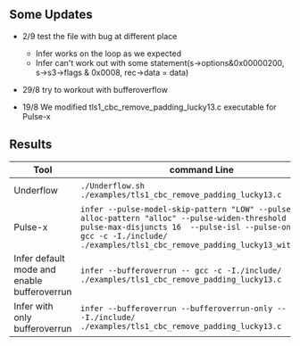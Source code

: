 ## Some Updates
 
 - 2/9 test the file with bug at different place
    - Infer works on the loop as we expected
    - Infer can't work out with some statement(s->options&0x00000200, s->s3->flags & 0x0008, rec->data = data)

 - 29/8 try to workout with bufferoverflow

 - 19/8 We modified tls1_cbc_remove_padding_lucky13.c executable for Pulse-x

## Results

|Tool|command Line|exec time  |issues found|Debug File|
|----------------|-------------------------------|-----------------------------|---------------------------|-----|
|Underflow|`./Underflow.sh ./examples/tls1_cbc_remove_padding_lucky13.c`|123.67s|4 top-level insec & 1 top-level err|results-tls1_cbc_remove_padding_lucky13.txt|
|Pulse-x|`infer --pulse-model-skip-pattern "LOW" --pulse-model-alloc-pattern "alloc" --pulse-widen-threshold 8 --pulse-max-disjuncts 16  --pulse-isl --pulse-only -- gcc -c -I./include/ ./examples/tls1_cbc_remove_padding_lucky13_withtest.c`|54.882ms|1 uninitialized variable and 1 memory leakage|tls1_cbc_remove_padding_lucky13.html|
|Infer default mode and enable bufferoverrun |`infer --bufferoverrun -- gcc -c -I./include/ ./examples/tls1_cbc_remove_padding_lucky13.c`|264ms|1 UNINITIALIZED_VALUE issue found|
|Infer with only bufferoverrun |`infer --bufferoverrun --bufferoverrun-only -- gcc -c -I./include/ ./examples/tls1_cbc_remove_padding_lucky13.c`|34.446ms|0|
